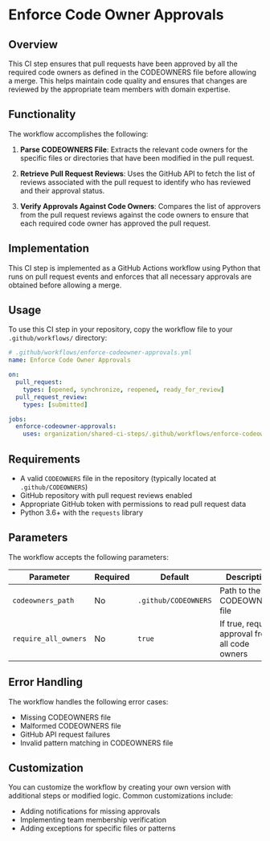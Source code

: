 # Enforce Code Owner Approvals

## Overview

This CI step ensures that pull requests have been approved by all the required code owners as defined in the CODEOWNERS file before allowing a merge. This helps maintain code quality and ensures that changes are reviewed by the appropriate team members with domain expertise.

## Functionality

The workflow accomplishes the following:

1. **Parse CODEOWNERS File**: Extracts the relevant code owners for the specific files or directories that have been modified in the pull request.

2. **Retrieve Pull Request Reviews**: Uses the GitHub API to fetch the list of reviews associated with the pull request to identify who has reviewed and their approval status.

3. **Verify Approvals Against Code Owners**: Compares the list of approvers from the pull request reviews against the code owners to ensure that each required code owner has approved the pull request.

## Implementation

This CI step is implemented as a GitHub Actions workflow using Python that runs on pull request events and enforces that all necessary approvals are obtained before allowing a merge.

## Usage

To use this CI step in your repository, copy the workflow file to your `.github/workflows/` directory:

```yaml
# .github/workflows/enforce-codeowner-approvals.yml
name: Enforce Code Owner Approvals

on:
  pull_request:
    types: [opened, synchronize, reopened, ready_for_review]
  pull_request_review:
    types: [submitted]

jobs:
  enforce-codeowner-approvals:
    uses: organization/shared-ci-steps/.github/workflows/enforce-codeowner-approvals.yml@v1.0.0
```

## Requirements

- A valid `CODEOWNERS` file in the repository (typically located at `.github/CODEOWNERS`)
- GitHub repository with pull request reviews enabled
- Appropriate GitHub token with permissions to read pull request data
- Python 3.6+ with the `requests` library

## Parameters

The workflow accepts the following parameters:

| Parameter | Required | Default | Description |
|-----------|----------|---------|-------------|
| `codeowners_path` | No | `.github/CODEOWNERS` | Path to the CODEOWNERS file |
| `require_all_owners` | No | `true` | If true, requires approval from all code owners |

## Error Handling

The workflow handles the following error cases:

- Missing CODEOWNERS file
- Malformed CODEOWNERS file
- GitHub API request failures
- Invalid pattern matching in CODEOWNERS file

## Customization

You can customize the workflow by creating your own version with additional steps or modified logic. Common customizations include:

- Adding notifications for missing approvals
- Implementing team membership verification
- Adding exceptions for specific files or patterns
